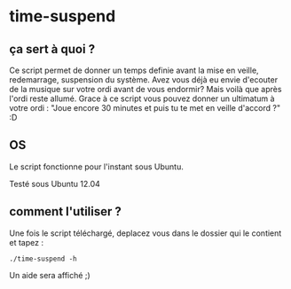 # time-suspend

## ça sert à quoi ?

Ce script permet de donner un temps definie avant la mise en veille, redemarrage, suspension du système.
Avez vous déjà eu envie d'ecouter de la musique sur votre ordi avant de vous endormir?
Mais voilà que après l'ordi reste allumé.
Grace à ce script vous pouvez donner un ultimatum à votre ordi :
"Joue encore 30 minutes et puis tu te met en veille d'accord ?" :D

## OS

Le script fonctionne pour l'instant sous Ubuntu.

Testé sous Ubuntu 12.04

## comment l'utiliser ?

Une fois le script téléchargé, deplacez vous dans le dossier qui le contient et tapez :

```./time-suspend -h```

Un aide sera affiché ;)

